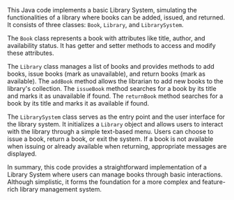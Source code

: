 This Java code implements a basic Library System, simulating the functionalities of a library where books can be added, issued, and returned. It consists of three classes: `Book`, `Library`, and `LibrarySystem`.

The `Book` class represents a book with attributes like title, author, and availability status. It has getter and setter methods to access and modify these attributes.

The `Library` class manages a list of books and provides methods to add books, issue books (mark as unavailable), and return books (mark as available). The `addBook` method allows the librarian to add new books to the library's collection. The `issueBook` method searches for a book by its title and marks it as unavailable if found. The `returnBook` method searches for a book by its title and marks it as available if found.

The `LibrarySystem` class serves as the entry point and the user interface for the library system. It initializes a `Library` object and allows users to interact with the library through a simple text-based menu. Users can choose to issue a book, return a book, or exit the system. If a book is not available when issuing or already available when returning, appropriate messages are displayed.

In summary, this code provides a straightforward implementation of a Library System where users can manage books through basic interactions. Although simplistic, it forms the foundation for a more complex and feature-rich library management system.
